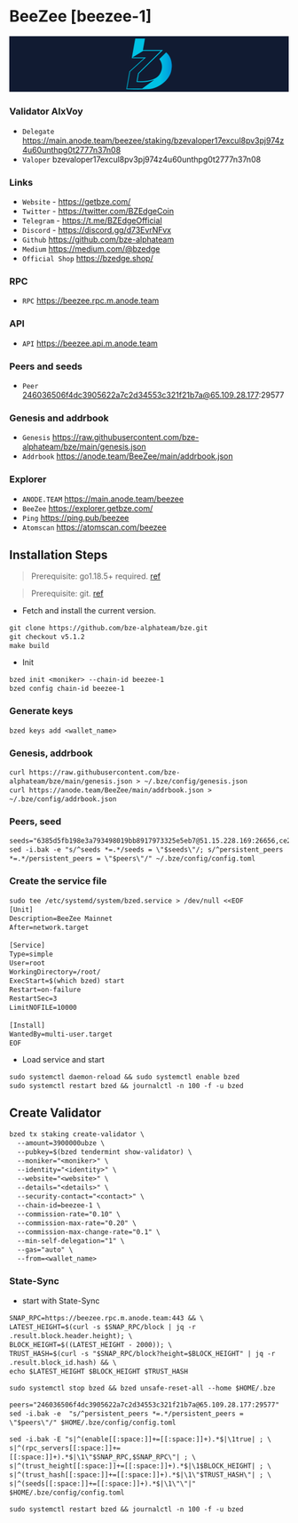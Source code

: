 # BeeZee [beezee-1]
![BeeZee Guide](https://github.com/Voynitskiy/Voynitskiy/blob/main/mainnet/BeeZee/BeeZee.png)
### Validator AlxVoy
* `Delegate` https://main.anode.team/beezee/staking/bzevaloper17excul8pv3pj974z4u60unthpg0t2777n37n08
* `Valoper` bzevaloper17excul8pv3pj974z4u60unthpg0t2777n37n08
### Links
* `Website` - https://getbze.com/
* `Twitter` - https://twitter.com/BZEdgeCoin 
* `Telegram` - https://t.me/BZEdgeOfficial
* `Discord` - https://discord.gg/d73EvrNFvx
* `Github` https://github.com/bze-alphateam
* `Medium` https://medium.com/@bzedge
* `Official Shop` https://bzedge.shop/
### RPC
* `RPC` https://beezee.rpc.m.anode.team
### API
* `API` https://beezee.api.m.anode.team
### Peers and seeds
* `Peer` 246036506f4dc3905622a7c2d34553c321f21b7a@65.109.28.177:29577
### Genesis and addrbook
* `Genesis` https://raw.githubusercontent.com/bze-alphateam/bze/main/genesis.json
* `Addrbook` https://anode.team/BeeZee/main/addrbook.json
### Explorer
* `ANODE.TEAM` https://main.anode.team/beezee
* `BeeZee` https://explorer.getbze.com/
* `Ping` https://ping.pub/beezee
* `Atomscan` https://atomscan.com/beezee
## Installation Steps
>Prerequisite: go1.18.5+ required. [ref](https://golang.org/doc/install)

>Prerequisite: git. [ref](https://github.com/git/git)

* Fetch and install the current version.
```shell
git clone https://github.com/bze-alphateam/bze.git
git checkout v5.1.2
make build
```
* Init
```
bzed init <moniker> --chain-id beezee-1
bzed config chain-id beezee-1
```

### Generate keys
```
bzed keys add <wallet_name>
```
### Genesis, addrbook
```
curl https://raw.githubusercontent.com/bze-alphateam/bze/main/genesis.json > ~/.bze/config/genesis.json
curl https://anode.team/BeeZee/main/addrbook.json > ~/.bze/config/addrbook.json
```
### Peers, seed
```
seeds="6385d5fb198e3a793498019bb8917973325e5eb7@51.15.228.169:26656,ce25088267cef31f3be1ec03263524764c5c80bb@163.172.130.162:26656,102d28592757192ccf709e7fbb08e7dd8721feb1@51.15.138.216:26656,f238198a75e886a21cd0522b6b06aa019b9e182e@51.15.55.142:26656,2624d40b8861415e004d4532bb7d8d90dd0e6e66@51.15.115.192:26656,d36f2bc75b0e7c28f6cd3cbd5bd50dc7ed8a0d11@38.242.227.150:26656"
sed -i.bak -e "s/^seeds *=.*/seeds = \"$seeds\"/; s/^persistent_peers *=.*/persistent_peers = \"$peers\"/" ~/.bze/config/config.toml
```
### Create the service file
```
sudo tee /etc/systemd/system/bzed.service > /dev/null <<EOF
[Unit]
Description=BeeZee Mainnet
After=network.target

[Service]
Type=simple
User=root
WorkingDirectory=/root/
ExecStart=$(which bzed) start
Restart=on-failure
RestartSec=3
LimitNOFILE=10000

[Install]
WantedBy=multi-user.target
EOF
```
* Load service and start
```
sudo systemctl daemon-reload && sudo systemctl enable bzed
sudo systemctl restart bzed && journalctl -n 100 -f -u bzed
```
## Create Validator
```
bzed tx staking create-validator \
  --amount=3900000ubze \
  --pubkey=$(bzed tendermint show-validator) \
  --moniker="<moniker>" \
  --identity="<identity>" \
  --website="<website>" \
  --details="<details>" \
  --security-contact="<contact>" \
  --chain-id=beezee-1 \
  --commission-rate="0.10" \
  --commission-max-rate="0.20" \
  --commission-max-change-rate="0.1" \
  --min-self-delegation="1" \
  --gas="auto" \
  --from=<wallet_name>
```
### State-Sync
* start with State-Sync
```
SNAP_RPC=https://beezee.rpc.m.anode.team:443 && \
LATEST_HEIGHT=$(curl -s $SNAP_RPC/block | jq -r .result.block.header.height); \
BLOCK_HEIGHT=$((LATEST_HEIGHT - 2000)); \
TRUST_HASH=$(curl -s "$SNAP_RPC/block?height=$BLOCK_HEIGHT" | jq -r .result.block_id.hash) && \
echo $LATEST_HEIGHT $BLOCK_HEIGHT $TRUST_HASH
```
```
sudo systemctl stop bzed && bzed unsafe-reset-all --home $HOME/.bze
```
```
peers="246036506f4dc3905622a7c2d34553c321f21b7a@65.109.28.177:29577"
sed -i.bak -e  "s/^persistent_peers *=.*/persistent_peers = \"$peers\"/" $HOME/.bze/config/config.toml
```
```
sed -i.bak -E "s|^(enable[[:space:]]+=[[:space:]]+).*$|\1true| ; \
s|^(rpc_servers[[:space:]]+=[[:space:]]+).*$|\1\"$SNAP_RPC,$SNAP_RPC\"| ; \
s|^(trust_height[[:space:]]+=[[:space:]]+).*$|\1$BLOCK_HEIGHT| ; \
s|^(trust_hash[[:space:]]+=[[:space:]]+).*$|\1\"$TRUST_HASH\"| ; \
s|^(seeds[[:space:]]+=[[:space:]]+).*$|\1\"\"|" $HOME/.bze/config/config.toml
```
```
sudo systemctl restart bzed && journalctl -n 100 -f -u bzed
```
